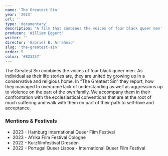 ```yaml
---
name: 'The Greatest Sin'
year: '2023'
url: ''
type: 'documentary'
description: 'A film that combines the voices of four black queer men'
producer: 'William Eggert'
writer: ''
director: 'Gabriel B. Arrahnio'
slug: 'the-greatest-sin'
order: 5
color: '#823257'
---
```


<script>
  import ExternalLink from '$lib/components/Link/ExternalLink.svelte';
  import Link from '$lib/components/Link/Link.svelte';
</script>

The Greatest Sin combines the voices of four black queer men. As individual as their life stories are, they are united by growing up in a conservative and religious home. In “The Greatest Sin” they report, how they managed to overcome lack of understanding as well as aggressions up to violence on the part of the own family. We accompany them in their confrontation with the ecclesiastical conventions that are at the root of much suffering and walk with them on part of their path to self-love and acceptance.

<!-- <div class="hidden-desktop">

![Movie Poster](../../assets/projects/the-greatest-sin/the-greatest-sin_poster.jpg)

</div> -->

### Mentions & Festivals

- 2023 - Hamburg International Queer Film Festival
- 2023 - Afrika Film Festival Cologne
- 2022 - Kurzfilmfestival Dresden
- 2022 - Portugal Queer Lisboa - International Queer Film Festival
